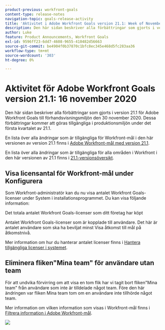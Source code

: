 ```yaml
---
product-previous: workfront-goals
content-type: release-notes
navigation-topic: goals-release-activity
title: 'Aktivitet i Adobe Workfront Goals version 21.1: Week of November 16, 2020'
description: Den här sidan beskriver alla förbättringar som gjorts i version 21.1 för Adobe Workfront Goals till förhandsvisningsmiljön den 30 november 2020. Dessa förbättringar kommer att göras tillgängliga i produktionsmiljön under det första kvartalet av 21.1.
author: Luke
feature: Product Announcements, Workfront Goals
exl-id: 9596ff23-6dd7-4608-9655-410482d56663
source-git-commit: be4904f0b37870c1bfc8ec345e468d5fc283aa36
workflow-type: tm+mt
source-wordcount: '303'
ht-degree: 0%

---
```


# Aktivitet för Adobe Workfront Goals version 21.1: 16 november 2020

Den här sidan beskriver alla förbättringar som gjorts i version 21.1 för Adobe Workfront Goals till förhandsvisningsmiljön den 30 november 2020. Dessa förbättringar kommer att göras tillgängliga i produktionsmiljön under det första kvartalet av 21.1.

En lista över alla ändringar som är tillgängliga för Workfront-mål i den här versionen av version 21.1 finns i [Adobe Workfront-mål med version 21.1](../../../../product-announcements/product-releases/goals-release-activity/goals-release-21-1.md).

En lista över alla ändringar som är tillgängliga för alla områden i Workfront i den här versionen av 21.1 finns i [21.1-versionsöversikt](../../../../product-announcements/product-releases/21.1-release-activity/21-1-release-overview.md).

## Visa licensantal för Workfront-mål under Konfigurera

Som Workfront-administratör kan du nu visa antalet Workfront Goals-licenser under System i installationsprogrammet. Du kan visa följande information:

Det totala antalet Workfront Goals-licenser som ditt företag har köpt

Antalet Workfront Goals-licenser som är kopplade till användare. Det här är antalet användare som ska ha beviljat minst Visa åtkomst till mål på åtkomstnivå.

Mer information om hur du hanterar antalet licenser finns i [Hantera tillgängliga licenser i systemet](../../../../administration-and-setup/get-started-wf-administration/manage-available-licenses-in-your-system.md).

## Eliminera fliken&quot;Mina team&quot; för användare utan team

För att undvika förvirring om att visa en tom flik har vi tagit bort fliken&quot;Mina team&quot; från användare som inte är tilldelade något team. Före den här ändringen var fliken Mina team tom om en användare inte tillhörde något team.

Mer information om vilken information som visas i Workfront-mål finns i [Filtrera information i Adobe Workfront-mål](../../../../workfront-goals/goal-management/filter-information-wf-goals.md).

![](assets/goals-page-with-no-my-teams-tab-350x114.png)
